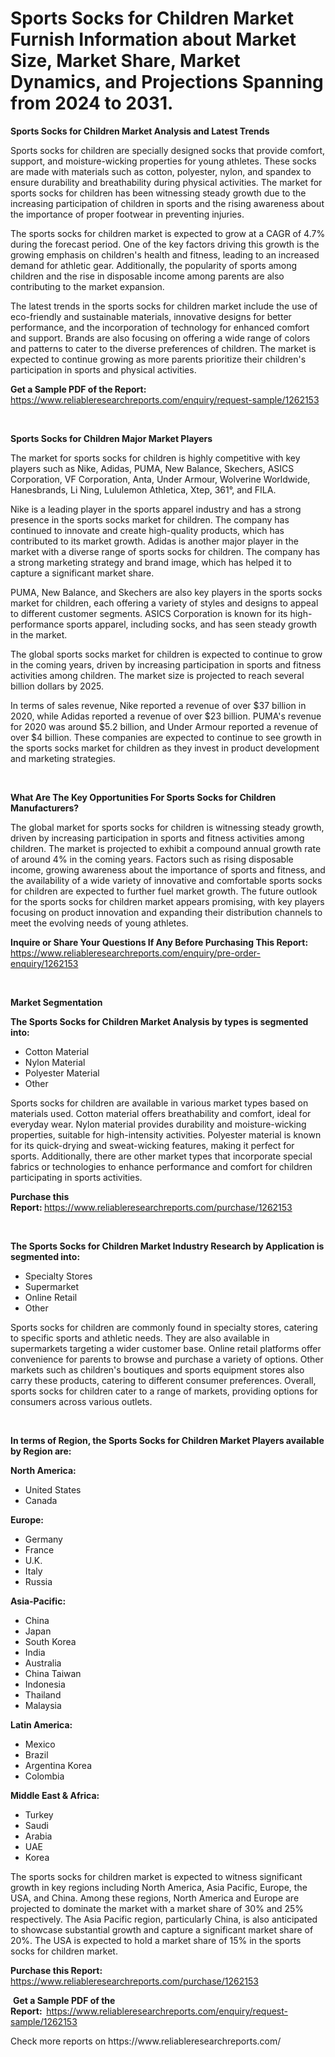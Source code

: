 <p><h1>Sports Socks for Children Market Furnish Information about Market Size, Market Share, Market Dynamics, and Projections Spanning from 2024 to 2031.</h1></p><p><strong>Sports Socks for Children Market Analysis and Latest Trends</strong></p>
<p><p>Sports socks for children are specially designed socks that provide comfort, support, and moisture-wicking properties for young athletes. These socks are made with materials such as cotton, polyester, nylon, and spandex to ensure durability and breathability during physical activities. The market for sports socks for children has been witnessing steady growth due to the increasing participation of children in sports and the rising awareness about the importance of proper footwear in preventing injuries.</p><p>The sports socks for children market is expected to grow at a CAGR of 4.7% during the forecast period. One of the key factors driving this growth is the growing emphasis on children's health and fitness, leading to an increased demand for athletic gear. Additionally, the popularity of sports among children and the rise in disposable income among parents are also contributing to the market expansion.</p><p>The latest trends in the sports socks for children market include the use of eco-friendly and sustainable materials, innovative designs for better performance, and the incorporation of technology for enhanced comfort and support. Brands are also focusing on offering a wide range of colors and patterns to cater to the diverse preferences of children. The market is expected to continue growing as more parents prioritize their children's participation in sports and physical activities.</p></p>
<p><strong>Get a Sample PDF of the Report:&nbsp;</strong> <a href="https://www.reliableresearchreports.com/enquiry/request-sample/1262153">https://www.reliableresearchreports.com/enquiry/request-sample/1262153</a></p>
<p>&nbsp;</p>
<p><strong>Sports Socks for Children Major Market Players</strong></p>
<p><p>The market for sports socks for children is highly competitive with key players such as Nike, Adidas, PUMA, New Balance, Skechers, ASICS Corporation, VF Corporation, Anta, Under Armour, Wolverine Worldwide, Hanesbrands, Li Ning, Lululemon Athletica, Xtep, 361°, and FILA. </p><p>Nike is a leading player in the sports apparel industry and has a strong presence in the sports socks market for children. The company has continued to innovate and create high-quality products, which has contributed to its market growth. Adidas is another major player in the market with a diverse range of sports socks for children. The company has a strong marketing strategy and brand image, which has helped it to capture a significant market share.</p><p>PUMA, New Balance, and Skechers are also key players in the sports socks market for children, each offering a variety of styles and designs to appeal to different customer segments. ASICS Corporation is known for its high-performance sports apparel, including socks, and has seen steady growth in the market.</p><p>The global sports socks market for children is expected to continue to grow in the coming years, driven by increasing participation in sports and fitness activities among children. The market size is projected to reach several billion dollars by 2025.</p><p>In terms of sales revenue, Nike reported a revenue of over $37 billion in 2020, while Adidas reported a revenue of over $23 billion. PUMA's revenue for 2020 was around $5.2 billion, and Under Armour reported a revenue of over $4 billion. These companies are expected to continue to see growth in the sports socks market for children as they invest in product development and marketing strategies.</p></p>
<p>&nbsp;</p>
<p><strong>What Are The Key Opportunities For Sports Socks for Children Manufacturers?</strong></p>
<p><p>The global market for sports socks for children is witnessing steady growth, driven by increasing participation in sports and fitness activities among children. The market is projected to exhibit a compound annual growth rate of around 4% in the coming years. Factors such as rising disposable income, growing awareness about the importance of sports and fitness, and the availability of a wide variety of innovative and comfortable sports socks for children are expected to further fuel market growth. The future outlook for the sports socks for children market appears promising, with key players focusing on product innovation and expanding their distribution channels to meet the evolving needs of young athletes.</p></p>
<p><strong>Inquire or Share Your Questions If Any Before Purchasing This Report:</strong> <a href="https://www.reliableresearchreports.com/enquiry/pre-order-enquiry/1262153">https://www.reliableresearchreports.com/enquiry/pre-order-enquiry/1262153</a></p>
<p>&nbsp;</p>
<p><strong>Market Segmentation</strong></p>
<p><strong>The Sports Socks for Children Market Analysis by types is segmented into:</strong></p>
<p><ul><li>Cotton Material</li><li>Nylon Material</li><li>Polyester Material</li><li>Other</li></ul></p>
<p><p>Sports socks for children are available in various market types based on materials used. Cotton material offers breathability and comfort, ideal for everyday wear. Nylon material provides durability and moisture-wicking properties, suitable for high-intensity activities. Polyester material is known for its quick-drying and sweat-wicking features, making it perfect for sports. Additionally, there are other market types that incorporate special fabrics or technologies to enhance performance and comfort for children participating in sports activities.</p></p>
<p><strong>Purchase this Report:&nbsp;</strong><a href="https://www.reliableresearchreports.com/purchase/1262153">https://www.reliableresearchreports.com/purchase/1262153</a></p>
<p>&nbsp;</p>
<p><strong>The Sports Socks for Children Market Industry Research by Application is segmented into:</strong></p>
<p><ul><li>Specialty Stores</li><li>Supermarket</li><li>Online Retail</li><li>Other</li></ul></p>
<p><p>Sports socks for children are commonly found in specialty stores, catering to specific sports and athletic needs. They are also available in supermarkets targeting a wider customer base. Online retail platforms offer convenience for parents to browse and purchase a variety of options. Other markets such as children's boutiques and sports equipment stores also carry these products, catering to different consumer preferences. Overall, sports socks for children cater to a range of markets, providing options for consumers across various outlets.</p></p>
<p>&nbsp;</p>
<p><strong>In terms of Region, the Sports Socks for Children Market Players available by Region are:</strong></p>
<p>
    <p> <strong> North America: </strong>
        <ul>
            <li>United States</li>
            <li>Canada</li>
        </ul>
        </p> 
    <p> <strong> Europe: </strong>
        <ul>
            <li>Germany</li>
            <li>France</li>
            <li>U.K.</li>
            <li>Italy</li>
            <li>Russia</li>
        </ul>
        </p> 
    <p> <strong> Asia-Pacific: </strong>
        <ul>
            <li>China</li>
            <li>Japan</li>
            <li>South Korea</li>
            <li>India</li>
            <li>Australia</li>
            <li>China Taiwan</li>
            <li>Indonesia</li>
            <li>Thailand</li>
            <li>Malaysia</li>
        </ul>
        </p> 
    <p> <strong> Latin America: </strong>
        <ul>
            <li>Mexico</li>
            <li>Brazil</li>
            <li>Argentina Korea</li>
            <li>Colombia</li>
        </ul>
        </p> 
    <p> <strong> Middle East & Africa: </strong>
        <ul>
            <li>Turkey</li>
            <li>Saudi</li>
            <li>Arabia</li>
            <li>UAE</li>
            <li>Korea</li>
        </ul>
    </p>
    </p>
<p><p>The sports socks for children market is expected to witness significant growth in key regions including North America, Asia Pacific, Europe, the USA, and China. Among these regions, North America and Europe are projected to dominate the market with a market share of 30% and 25% respectively. The Asia Pacific region, particularly China, is also anticipated to showcase substantial growth and capture a significant market share of 20%. The USA is expected to hold a market share of 15% in the sports socks for children market.</p></p>
<p><strong>Purchase this Report: </strong><a href="https://www.reliableresearchreports.com/purchase/1262153">https://www.reliableresearchreports.com/purchase/1262153</a></p>
<p>&nbsp;<strong>Get a Sample PDF of the Report:&nbsp;&nbsp;</strong><a href="https://www.reliableresearchreports.com/enquiry/request-sample/1262153">https://www.reliableresearchreports.com/enquiry/request-sample/1262153</a></p>
<p><strong></strong></p>
<p>Check more reports on https://www.reliableresearchreports.com/</p>